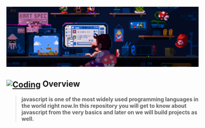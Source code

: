 ![](https://raw.githubusercontent.com/khalid586/khalid586/main/assets/banner%20gif.gif)

## [<img align = "center" alt="Coding" width="54px" height = "36px" src="https://cdn.dribbble.com/users/1138721/screenshots/10809828/media/478d32b2e65c8c3194b7f2154e179231.gif">]() Overview
> **javascript is one of the most widely used programming languages in the world right now.In this repository you will get to know about javascript from the very basics and later on we will build projects as well.**












<!-- Things I need to include
1. Repositories 
2. preli result 
3. update all the 2x with 3x
4. Correct "About me" & "connect me" section 

 -->
